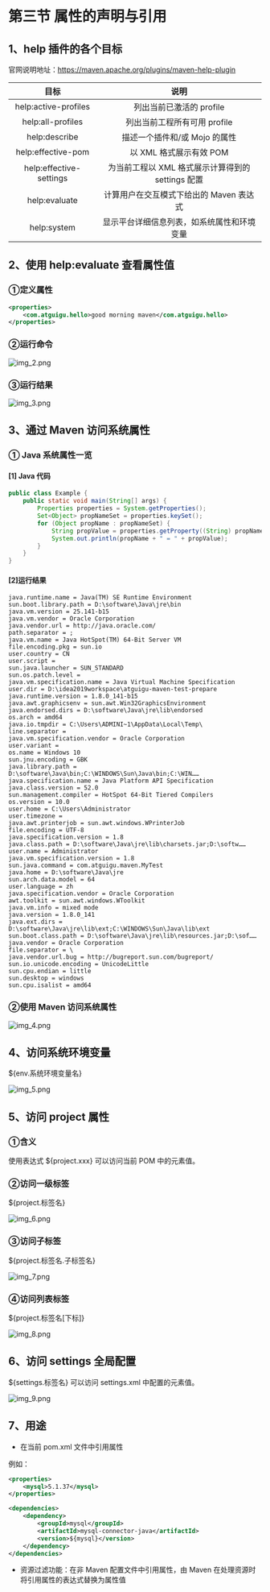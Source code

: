 # 第三节 属性的声明与引用

## 1、help 插件的各个目标

官网说明地址：https://maven.apache.org/plugins/maven-help-plugin

|           目标            |                说明                |
|:-----------------------:|:--------------------------------:|
|  help:active-profiles   |         列出当前已激活的 profile         |
|    help:all-profiles    |        列出当前工程所有可用 profile        |
|      help:describe      |        描述一个插件和/或 Mojo 的属性        |
|   help:effective-pom    |         以 XML 格式展示有效 POM         |
| help:effective-settings | 为当前工程以 XML 格式展示计算得到的 settings 配置 |
|      help:evaluate      |     计算用户在交互模式下给出的 Maven 表达式      |
|       help:system       |      显示平台详细信息列表，如系统属性和环境变量       |

## 2、使用 help:evaluate 查看属性值

### ①定义属性

```xml
<properties>
    <com.atguigu.hello>good morning maven</com.atguigu.hello>
</properties>
```

### ②运行命令

![img_2.png](picture/img_2.png)

### ③运行结果

![img_3.png](picture/img_3.png)

## 3、通过 Maven 访问系统属性

### ① Java 系统属性一览

#### [1] Java 代码

```java
public class Example {
    public static void main(String[] args) {
        Properties properties = System.getProperties();
        Set<Object> propNameSet = properties.keySet();
        for (Object propName : propNameSet) {
            String propValue = properties.getProperty((String) propName);
            System.out.println(propName + " = " + propValue);
        }
    }
}
```

#### [2]运行结果

```text
java.runtime.name = Java(TM) SE Runtime Environment
sun.boot.library.path = D:\software\Java\jre\bin
java.vm.version = 25.141-b15
java.vm.vendor = Oracle Corporation
java.vendor.url = http://java.oracle.com/
path.separator = ;
java.vm.name = Java HotSpot(TM) 64-Bit Server VM
file.encoding.pkg = sun.io
user.country = CN
user.script =
sun.java.launcher = SUN_STANDARD
sun.os.patch.level =
java.vm.specification.name = Java Virtual Machine Specification
user.dir = D:\idea2019workspace\atguigu-maven-test-prepare
java.runtime.version = 1.8.0_141-b15
java.awt.graphicsenv = sun.awt.Win32GraphicsEnvironment
java.endorsed.dirs = D:\software\Java\jre\lib\endorsed
os.arch = amd64
java.io.tmpdir = C:\Users\ADMINI~1\AppData\Local\Temp\
line.separator =
java.vm.specification.vendor = Oracle Corporation
user.variant =
os.name = Windows 10
sun.jnu.encoding = GBK
java.library.path = D:\software\Java\bin;C:\WINDOWS\Sun\Java\bin;C:\WIN……
java.specification.name = Java Platform API Specification
java.class.version = 52.0
sun.management.compiler = HotSpot 64-Bit Tiered Compilers
os.version = 10.0
user.home = C:\Users\Administrator
user.timezone =
java.awt.printerjob = sun.awt.windows.WPrinterJob
file.encoding = UTF-8
java.specification.version = 1.8
java.class.path = D:\software\Java\jre\lib\charsets.jar;D:\softw……
user.name = Administrator
java.vm.specification.version = 1.8
sun.java.command = com.atguigu.maven.MyTest
java.home = D:\software\Java\jre
sun.arch.data.model = 64
user.language = zh
java.specification.vendor = Oracle Corporation
awt.toolkit = sun.awt.windows.WToolkit
java.vm.info = mixed mode
java.version = 1.8.0_141
java.ext.dirs = D:\software\Java\jre\lib\ext;C:\WINDOWS\Sun\Java\lib\ext
sun.boot.class.path = D:\software\Java\jre\lib\resources.jar;D:\sof……
java.vendor = Oracle Corporation
file.separator = \
java.vendor.url.bug = http://bugreport.sun.com/bugreport/
sun.io.unicode.encoding = UnicodeLittle
sun.cpu.endian = little
sun.desktop = windows
sun.cpu.isalist = amd64
```

### ②使用 Maven 访问系统属性

![img_4.png](picture/img_4.png)

## 4、访问系统环境变量

${env.系统环境变量名}

![img_5.png](picture/img_5.png)

## 5、访问 project 属性

### ①含义

使用表达式 ${project.xxx} 可以访问当前 POM 中的元素值。

### ②访问一级标签

${project.标签名}

![img_6.png](picture/img_6.png)

### ③访问子标签

${project.标签名.子标签名}

![img_7.png](picture/img_7.png)

### ④访问列表标签

${project.标签名[下标]}

![img_8.png](picture/img_8.png)

## 6、访问 settings 全局配置

${settings.标签名} 可以访问 settings.xml 中配置的元素值。

![img_9.png](picture/img_9.png)

## 7、用途

* 在当前 pom.xml 文件中引用属性

例如：

```xml
<properties>
    <mysql>5.1.37</mysql>
</properties>

<dependencies>
    <dependency>
        <groupId>mysql</groupId>
        <artifactId>mysql-connector-java</artifactId>
        <version>${mysql}</version>
    </dependency>
</dependencies>
```

* 资源过滤功能：在非 Maven 配置文件中引用属性，由 Maven 在处理资源时将引用属性的表达式替换为属性值